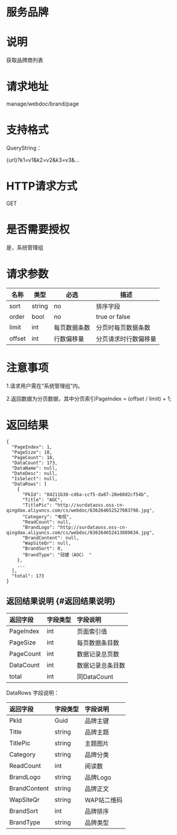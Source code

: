 # 服务品牌

# 说明

获取品牌商列表

# 请求地址

manage/webdoc/brand/page

# 支持格式

QueryString：

{url}?k1=v1&k2=v2&k3=v3&... 

# HTTP请求方式

GET

# 是否需要授权

是，系统管理组

# 请求参数

| 名称 | 类型 | 必选 | 描述 |
| --- | --- | --- | --- |
| sort | string | no | 排序字段 |
| order | bool | no | true  or false |
| limit | int | 每页数据条数 | 分页时每页数据条数 |
| offset | int | 行数偏移量 | 分页请求时行数偏移量 |

# 注意事项

1.请求用户需在“系统管理组”内。

2.返回数据为分页数据，其中分页索引PageIndex = \(offset / limit\) + 1;

# 返回结果

```
{
  "PageIndex": 1,
  "PageSize": 10,
  "PageCount": 18,
  "DataCount": 173,
  "DataName": null,
  "DateDesc": null,
  "IsSelect": null,
  "DataRows": [
    {
      "PkId": "84211b38-cd6a-ccf5-da87-28e60d2cf54b",
      "Title": "AOC",
      "TitlePic": "http://surdataoss.oss-cn-qingdao.aliyuncs.com/cs/webdoc/636264652527083798.jpg",
      "Category": "电视",
      "ReadCount": null,
      "BrandLogo": "http://surdataoss.oss-cn-qingdao.aliyuncs.com/cs/webdoc/636264652413089634.jpg",
      "BrandContent": null,
      "WapSiteQr": null,
      "BrandSort": 0,
      "BrandType": "冠捷（AOC） "
    },
    ...
  ],
  "total": 173
}
```

## 返回结果说明 {#返回结果说明}

| 返回字段 | 字段类型 | 字段说明 |
| :--- | :--- | :--- |
| PageIndex | int | 页面索引值 |
| PageSize | int | 每页数据条目数 |
| PageCount | int | 数据记录总页数 |
| DataCount | int | 数据记录总条目数 |
| total | int | 同DataCount |

DataRows 字段说明：

| 返回字段 | 字段类型 | 字段说明 |
| :--- | :--- | :--- |
| PkId | Guid | 品牌主键 |
| Title | string | 品牌主题 |
| TitlePic | string | 主题图片 |
| Category | string | 品牌分类 |
| ReadCount | int | 阅读数 |
| BrandLogo | string | 品牌Logo |
| BrandContent | string | 品牌正文 |
| WapSiteQr | string | WAP站二维码 |
| BrandSort | int | 品牌排序 |
| BrandType | string | 品牌类型 |



